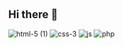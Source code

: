 ## Hi there 👋
![html-5 (1)](https://github.com/user-attachments/assets/737aad85-6cc1-45cd-be45-ef3d267c8d3e)
![css-3](https://github.com/user-attachments/assets/de7566e7-a1ab-421d-80e1-3e4a525d0fef)
![js](https://github.com/user-attachments/assets/fd62eac5-c860-4294-9e35-e31847efdb79)
![php](https://github.com/user-attachments/assets/13e71270-5548-4e9f-850a-81dbff5a047f)






<!--
**Joacoooo07/Joacoooo07** is a ✨ _special_ ✨ repository because its `README.md` (this file) appears on your GitHub profile.

Here are some ideas to get you started:

- 🔭 I’m currently working on ...
- 🌱 I’m currently learning ...
- 👯 I’m looking to collaborate on ...
- 🤔 I’m looking for help with ...
- 💬 Ask me about ...
- 📫 How to reach me: ...
- 😄 Pronouns: ...
- ⚡ Fun fact: ...
-->
